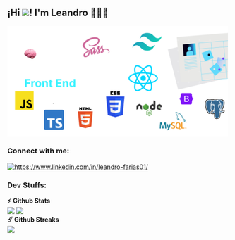 <h2 align="start">¡Hi <img src="https://github.com/sudnyeshtalekar/sudnyeshtalekar/blob/master/Assets/Hi.gif" width="20px">! I'm Leandro 👨🏻‍💻</h2>
   
   
<img align="center"  height="auto" width="500" src="./banner.png" alt="banner-react" >

<h3 align="left">Connect with me:</h3>
<p align="left">
<a href="https://linkedin.com/in/https://www.linkedin.com/in/leandro-farias01/" target="blank"><img align="center" src="https://raw.githubusercontent.com/rahuldkjain/github-profile-readme-generator/master/src/images/icons/Social/linked-in-alt.svg" alt="https://www.linkedin.com/in/leandro-farias01/" height="30" width="40" /></a>
</p>

<!-- <h3 align="left">Languages and Tools:</h3>

<p><a
			href="https://developer.mozilla.org/en-US/docs/Web/JavaScript"
			target="_blank"
			rel="noreferrer">
			<img
				src="https://raw.githubusercontent.com/devicons/devicon/master/icons/javascript/javascript-original.svg"
				alt="javascript"
				width="40"
				height="40" />
		</a>
		<a href="https://www.typescriptlang.org/" target="_blank" rel="noreferrer">
			<img
				src="https://raw.githubusercontent.com/devicons/devicon/master/icons/typescript/typescript-original.svg"
				alt="typescript"
				width="40"
				height="40" />
		</a>
		<a href="https://www.python.org" target="_blank" rel="noreferrer">
			<img
				src="https://raw.githubusercontent.com/devicons/devicon/master/icons/python/python-original.svg"
				alt="python"
				width="40"
				height="40" />
		</a><a href="https://getbootstrap.com" target="_blank" rel="noreferrer">
			<img
				src="https://raw.githubusercontent.com/devicons/devicon/master/icons/bootstrap/bootstrap-plain-wordmark.svg"
				alt="bootstrap"
				width="40"
				height="40" />
		</a><a href="https://www.w3schools.com/css/" target="_blank" rel="noreferrer">
			<img
				src="https://raw.githubusercontent.com/devicons/devicon/master/icons/css3/css3-original-wordmark.svg"
				alt="css3"
				width="40"
				height="40" />
		</a>
		<a href="https://www.w3.org/html/" target="_blank" rel="noreferrer">
			<img
				src="https://raw.githubusercontent.com/devicons/devicon/master/icons/html5/html5-original-wordmark.svg"
				alt="html5"
				width="40"
				height="40" />
		</a>
		<a href="https://reactjs.org/" target="_blank" rel="noreferrer">
			<img
				src="https://raw.githubusercontent.com/devicons/devicon/master/icons/react/react-original-wordmark.svg"
				alt="react"
				width="40"
				height="40" />
		</a>
		<a href="https://redux.js.org" target="_blank" rel="noreferrer">
			<img
				src="https://raw.githubusercontent.com/devicons/devicon/master/icons/redux/redux-original.svg"
				alt="redux"
				width="40"
				height="40" />
		</a>
		<a href="https://sass-lang.com" target="_blank" rel="noreferrer">
			<img
				src="https://raw.githubusercontent.com/devicons/devicon/master/icons/sass/sass-original.svg"
				alt="sass"
				width="40"
				height="40" />
		</a>
		<a href="https://tailwindcss.com/" target="_blank" rel="noreferrer">
			<img
				src="https://www.vectorlogo.zone/logos/tailwindcss/tailwindcss-icon.svg"
				alt="tailwind"
				width="40"
				height="40" />
		</a><a href="https://nodejs.org" target="_blank" rel="noreferrer">
			<img
				src="https://raw.githubusercontent.com/devicons/devicon/master/icons/nodejs/nodejs-original-wordmark.svg"
				alt="nodejs"
				width="40"
				height="40" /> </a
		><a href="https://expressjs.com" target="_blank" rel="noreferrer">
			<img
				src="https://raw.githubusercontent.com/devicons/devicon/master/icons/express/express-original-wordmark.svg"
				alt="express"
				width="40"
				height="40" />
		</a><a href="https://www.mysql.com/" target="_blank" rel="noreferrer">
			<img
				src="https://raw.githubusercontent.com/devicons/devicon/master/icons/mysql/mysql-original-wordmark.svg"
				alt="mysql"
				width="40"
				height="40" />
		</a>
		<a href="https://www.postgresql.org" target="_blank" rel="noreferrer">
			<img
				src="https://raw.githubusercontent.com/devicons/devicon/master/icons/postgresql/postgresql-original-wordmark.svg"
				alt="postgresql"
				width="40"
				height="40" />
		</a><a href="https://www.electronjs.org" target="_blank" rel="noreferrer">
			<img
				src="https://raw.githubusercontent.com/devicons/devicon/master/icons/electron/electron-original.svg"
				alt="electron"
				width="40"
				height="40" />
		</a><a href="https://www.figma.com/" target="_blank" rel="noreferrer">
			<img
				src="https://www.vectorlogo.zone/logos/figma/figma-icon.svg"
				alt="figma"
				width="40"
				height="40" /> </a
		><a href="https://www.photoshop.com/en" target="_blank" rel="noreferrer">
			<img
				src="https://raw.githubusercontent.com/devicons/devicon/master/icons/photoshop/photoshop-line.svg"
				alt="photoshop"
				width="40"
				height="40" />
		</a>
		<a href="https://postman.com" target="_blank" rel="noreferrer">
			<img
				src="https://www.vectorlogo.zone/logos/getpostman/getpostman-icon.svg"
				alt="postman"
				width="40"
				height="40" />
		</a><a href="https://git-scm.com/" target="_blank" rel="noreferrer">
			<img
				src="https://www.vectorlogo.zone/logos/git-scm/git-scm-icon.svg"
				alt="git"
				width="40"
				height="40" />
		</a></p> -->

### Dev Stuffs:

  <summary><b>⚡ Github Stats</b></summary>
  
<img height="180em" src="https://github-readme-stats.vercel.app/api?username=LeandroF01&show_icons=true&hide_border=true&&count_private=true&include_all_commits=true" />

  <img height="180em" src="https://github-readme-stats.vercel.app/api/top-langs/?username=LeandroF01&exclude_repo=KNN-Image-Classification&show_icons=true&hide_border=true&layout=compact&langs_count=8"/>

<summary><b>☄️ Github Streaks</b></summary>
<img height="180em" src="https://github-readme-streak-stats.herokuapp.com/?user=LeandroF01&hide_border=true" />
